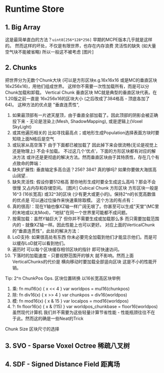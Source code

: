 
# Runtime Store



## 1. Big Array
这是最简单直白的方法？`uint8[256*128*256]` 早期的MCPE版本几乎就是这样的。
然而这样的坏处，不仅是有限世界，也存在内存浪费 灵活性的缺失 (如大量空气块不能被省略)
所以一般这不被考虑
[图片]

## 2. Chunks
把世界分为无数个Chunk大块 (可以是方形区块e.g.16x16x16 或是MC的垂直区块16x256x16)，用他们组成世界。
这样你不需要一次性加载所有，而是可以分Chunk加载和卸载。
Vertical Chunk 垂直区块
MC就是典型的垂直区块代表。在1.20版之前一直是 16x256x16的区块大小 (之后改成了384格高 - 顶底各加了64)。
这种方法的优点是 "垂直连贯性", 

1. 如果最顶部有一片遮天屋顶，由于垂直全部加载了。因此顶部的阴影会被正确投下来 - 无论是渲染上(Mesh, ShadowMapping), 或是逻辑上(Voxel SkyLight)
2. 或其他遍历相关的 比如寻找最高点；或地形生成Population选择表面方块时要知晓上面N格后是空气
3. 或玩家从高空落下 由于下面都已被加载了 因此掉下来会很流畅(无论是视觉上还是物理上) 不会卡加载。
不过这几个‘优点’，下面的方形区块都有对应的解决方法 或许还是更彻底的解决方法。然而垂直区块由于其特质性，存在几个有点致命的弊端：
1. 缺失扩展性: 垂直轴定多高合适？256? 384? 真的够吗? 如果你要做大海拔高山阔望..
2. 缺失灵活性: 假设你要512格高 那你地形生成时要全生成这么高吗？那会不会很慢 又占内存和存储空间。
[图片]
Cubical Chunk 方形区块
方形区块一般是16^3 (16长宽高) 或32^3的区块 (少有更大或更小的)。保持2^n的长宽高数值的优点是 可以通过位操作来快速乘除取模。
这个方法的有点有：
1. 真的很高!：现在Y轴也像XZ轴一样广阔无垠了。你甚至可以生成"天堂"(MC里的末地或以太Mod)，"地狱"在同一个世界里可能都不成问题。
2. 按需加载：虽然Y轴巨大了 但你并不需要生成或加载那么多 而只需要加载范围内的 - 就像XZ轴一样。因此性能上也可以更好。
对应上面的VerticalChunk的“垂直连贯性”，此处的解决方法：
1. LoD支持: 如果很高处有东西 你未必要完全加载到他们才能显示他们。而是可以缓存LoD就可以看到他们。
2. 遍历时 可以每个区块缓存相邻区块的指针 即可快速访问。
3. 下落时的加载速度 - 只要视野范围开的够大 就不影响。然而上面VerticalChunks的代价是 横向移动时要加载全部竖向区块 这是不小的性能开销。

Tip: 2^n ChunkPos Ops. 区块位置转换
以16长宽高区块举例
1. 乘: fn mul16(x) { x << 4 } var worldpos = mul16(chunkpos)
2. 除: fn div16(x) { x >> 4 } var chunkpos = div16(worldpos)
3. 模: fn mod16(x) { x & 15 } var localpos = mod16(worldpos)
4. ?: fn floor16(x) { x & (!15) } var worldpos_chunkbase = floor16(worldpos)
虽然现代计算机 我们并不需要为这些轻量计算节省性能 - 性能瓶颈往往不在于此。然而这的确是一些Neat的Trick

Chunk Size 区块尺寸的选择

## 3. SVO - Sparse Voxel Octree 稀疏八叉树
## 4. SDF - Signed Distance Field 距离场

